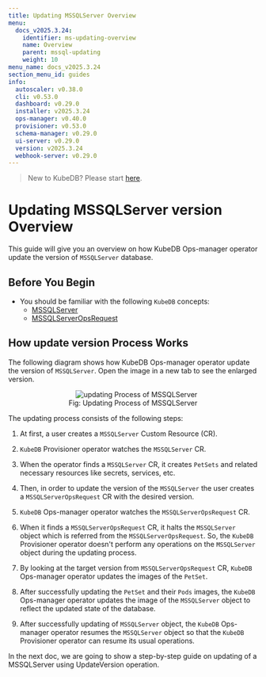 ```yaml
---
title: Updating MSSQLServer Overview
menu:
  docs_v2025.3.24:
    identifier: ms-updating-overview
    name: Overview
    parent: mssql-updating
    weight: 10
menu_name: docs_v2025.3.24
section_menu_id: guides
info:
  autoscaler: v0.38.0
  cli: v0.53.0
  dashboard: v0.29.0
  installer: v2025.3.24
  ops-manager: v0.40.0
  provisioner: v0.53.0
  schema-manager: v0.29.0
  ui-server: v0.29.0
  version: v2025.3.24
  webhook-server: v0.29.0
---
```


> New to KubeDB? Please start [here](/docs/v2025.3.24/README).

# Updating MSSQLServer version Overview

This guide will give you an overview on how KubeDB Ops-manager operator update the version of `MSSQLServer` database.

## Before You Begin

- You should be familiar with the following `KubeDB` concepts:
  - [MSSQLServer](/docs/v2025.3.24/guides/mssqlserver/concepts/mssqlserver)
  - [MSSQLServerOpsRequest](/docs/v2025.3.24/guides/mssqlserver/concepts/opsrequest)

## How update version Process Works

The following diagram shows how KubeDB Ops-manager operator update the version of `MSSQLServer`. Open the image in a new tab to see the enlarged version.

<figure align="center">
  <img alt="updating Process of MSSQLServer" src="/docs/v2025.3.24/images/day-2-operation/mssqlserver/ms-update-version.png">
<figcaption align="center">Fig: Updating Process of MSSQLServer</figcaption>
</figure>

The updating process consists of the following steps:

1. At first, a user creates a `MSSQLServer` Custom Resource (CR).

2. `KubeDB` Provisioner  operator watches the `MSSQLServer` CR.

3. When the operator finds a `MSSQLServer` CR, it creates `PetSets` and related necessary resources like secrets, services, etc.

4. Then, in order to update the version of the `MSSQLServer` the user creates a `MSSQLServerOpsRequest` CR with the desired version.

5. `KubeDB` Ops-manager operator watches the `MSSQLServerOpsRequest` CR.

6. When it finds a `MSSQLServerOpsRequest` CR, it halts the `MSSQLServer` object which is referred from the `MSSQLServerOpsRequest`. So, the `KubeDB` Provisioner  operator doesn't perform any operations on the `MSSQLServer` object during the updating process.  

7. By looking at the target version from `MSSQLServerOpsRequest` CR, `KubeDB` Ops-manager operator updates the images of the `PetSet`.

8. After successfully updating the `PetSet` and their `Pods` images, the `KubeDB` Ops-manager operator updates the image of the `MSSQLServer` object to reflect the updated state of the database.

9. After successfully updating of `MSSQLServer` object, the `KubeDB` Ops-manager operator resumes the `MSSQLServer` object so that the `KubeDB` Provisioner  operator can resume its usual operations.

In the next doc, we are going to show a step-by-step guide on updating of a MSSQLServer using UpdateVersion operation.